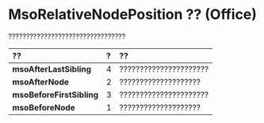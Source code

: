 
# MsoRelativeNodePosition ?? (Office)

?????????????????????????????????



|**??**|**?**|**??**|
|:-----|:-----|:-----|
|**msoAfterLastSibling**|4|??????????????????????|
|**msoAfterNode**|2|????????????????????|
|**msoBeforeFirstSibling**|3|??????????????????????|
|**msoBeforeNode**|1|????????????????????|
